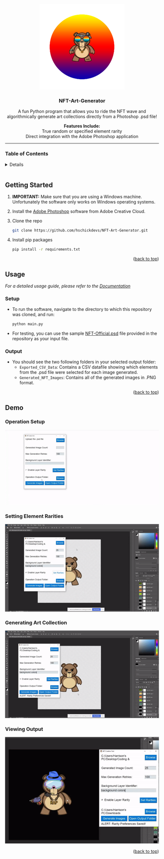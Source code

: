 <div id="top"></div>

<!-- PROJECT LOGO -->
<div align="center">
  <img src="resources/software_logo.png" alt="Logo" width="280">
  <h3 align="center"><strong>NFT-Art-Generator</strong></h3>
  <p align="center">
    A fun Python program that allows you to ride the NFT wave and algorithmically generate art collections directly from a Photoshop .psd file!
    <br>
  </p>
  <p align="center">
    <strong>Features Include:</strong><br>
    True random or specified element rarity<br>
    Direct integration with the Adobe Photoshop application
  </p>
</div>

___

<!-- TABLE OF CONTENTS -->
### Table of Contents
<details>
  <ol>
    <li><a href="#getting-started">Getting Started</a></li>
    <li><a href="#usage">Usage</a></li>
    <li><a href="#demo">Demo</a></li>
  </ol>
</details>
<br>


<!-- GETTING STARTED -->
<div id="getting-started"></div>

## Getting Started

1. **IMPORTANT:** Make sure that you are using a Windows machine. Unfortunately the software only works on Windows operating systems.

2. Install the [Adobe Photoshop](https://www.adobe.com/products/photoshop.html?promoid=RL89NFBP&mv=other) software from Adobe Creative Cloud.

3. Clone the repo
   ```sh
   git clone https://github.com/hschickdevs/NFT-Art-Generator.git
   ```
4. Install pip packages
   ```sh
   pip install -r requirements.txt
   ```

<p align="right">(<a href="#top">back to top</a>)</p>


<!-- USAGE EXAMPLES -->
<div id="usage"></div>

## Usage

_For a detailed usage guide, please refer to the [Documentation](https://github.com/hschickdevs/NFT-Art-Generator/blob/main/resources/NFT%20Art%20Generator%20-%20Usage%20Guide.pdf)_

### Setup

- To run the software, navigate to the directory to which this repository was cloned, and run:
   ```sh
   python main.py
   ```
- For testing, you can use the sample [NFT-Official.psd](https://github.com/hschickdevs/NFT-Art-Generator/blob/main//resources/NFT-Official.psd) file provided in the repository as your input file.

### Output

- You should see the two following folders in your selected output folder:
  - `Exported_CSV_Data`: Contains a CSV datafile showing which elements from the .psd file were selected for each image generated.
  - `Generated_NFT_Images`: Contains all of the generated images in .PNG format.

<p align="right">(<a href="#top">back to top</a>)</p>


<!-- DEMO -->
<div id="demo"></div>

## Demo

### Operation Setup
![software_demo_setup.gif](resources/software_demo_setup.gif)

### Setting Element Rarities
![software_demo_rarities.gif](resources/software_demo_rarities.gif)

### Generating Art Collection
![software_demo_operation.gif](resources/software_demo_operation.gif)

### Viewing Output
![software_demo_result.gif](resources/software_demo_result.gif)

<p align="right">(<a href="#top">back to top</a>)</p>